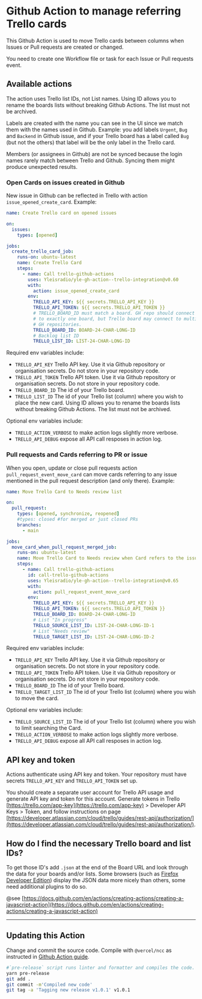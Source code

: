 # Github Action to manage referring Trello cards

This Github Action is used to move Trello cards between columns when Issues or Pull requests are created or changed.

You need to create one Workflow file or task for each Issue or Pull requests event.

## Available actions

The action uses Trello list IDs, not List names. Using ID allows you to rename the boards lists without breaking Github Actions. The list must not be archived.

Labels are created with the name you can see in the UI since we match them with the names used in Github. Example: you add labels `Urgent`, `Bug` and `Backend` in Github issue, and if your Trello board has a label called `Bug` (but not the others) that label will be the only label in the Trello card.

Members (or assignees in Github) are not be synced because the login names rarely match between Trello and Github. Syncing them might produce unexpected results.

### Open Cards on issues created in Github

New issue in Github can be reflected in Trello with action `issue_opened_create_card`. Example:

```yaml
name: Create Trello card on opened issues

on:
  issues:
    types: [opened]

jobs:
  create_trello_card_job:
    runs-on: ubuntu-latest
    name: Create Trello Card
    steps:
      - name: Call trello-github-actions
        uses: Yleisradio/yle-gh-action--trello-integration@v0.60
        with:
          action: issue_opened_create_card
        env:
          TRELLO_API_KEY: ${{ secrets.TRELLO_API_KEY }}
          TRELLO_API_TOKEN: ${{ secrets.TRELLO_API_TOKEN }}
          # TRELLO_BOARD_ID must match a board. GH repo should connect
          # to exactly one board, but Trello board may connect to multiple
          # GH repositories.
          TRELLO_BOARD_ID: BOARD-24-CHAR-LONG-ID
          # Backlog list ID
          TRELLO_LIST_ID: LIST-24-CHAR-LONG-ID
```

Required env variables include:

- `TRELLO_API_KEY` Trello API key. Use it via Github repository or organisation secrets. Do not store in your repository code.
- `TRELLO_API_TOKEN` Trello API token. Use it via Github repository or organisation secrets. Do not store in your repository code.
- `TRELLO_BOARD_ID` The id of your Trello board.
- `TRELLO_LIST_ID` The id of your Trello list (column) where you wish to place the new card. Using ID allows you to rename the boards lists without breaking Github Actions. The list must not be archived.

Optional env variables include:

- `TRELLO_ACTION_VERBOSE` to make action logs slightly more verbose.
- `TRELLO_API_DEBUG` expose all API call resposes in action log.

### Pull requests and Cards referring to PR or issue

When you open, update or close pull requests action `pull_request_event_move_card` can move cards referring to any issue mentioned in the pull request description (and only there). Example:

```yaml
name: Move Trello Card to Needs review list

on:
  pull_request:
    types: [opened, synchronize, reopened]
    #types: closed #for merged or just closed PRs
    branches:
      - main

jobs:
  move_card_when_pull_request_merged_job:
    runs-on: ubuntu-latest
    name: Move Trello Card to Needs review when Card refers to the issue referred by PR
    steps:
      - name: Call trello-github-actions
        id: call-trello-github-actions
        uses: Yleisradio/yle-gh-action--trello-integration@v0.65
        with:
          action: pull_request_event_move_card
        env:
          TRELLO_API_KEY: ${{ secrets.TRELLO_API_KEY }}
          TRELLO_API_TOKEN: ${{ secrets.TRELLO_API_TOKEN }}
          TRELLO_BOARD_ID: BOARD-24-CHAR-LONG-ID
          # List "In progress"
          TRELLO_SOURCE_LIST_ID: LIST-24-CHAR-LONG-ID-1
          # List "Needs review"
          TRELLO_TARGET_LIST_ID: LIST-24-CHAR-LONG-ID-2
```

Required env variables include:

- `TRELLO_API_KEY` Trello API key. Use it via Github repository or organisation secrets. Do not store in your repository code.
- `TRELLO_API_TOKEN` Trello API token. Use it via Github repository or organisation secrets. Do not store in your repository code.
- `TRELLO_BOARD_ID` The id of your Trello board.
- `TRELLO_TARGET_LIST_ID` The id of your Trello list (column) where you wish to move the card.

Optional env variables include:

- `TRELLO_SOURCE_LIST_ID` The id of your Trello list (column) where you wish to limit searching the Card.
- `TRELLO_ACTION_VERBOSE` to make action logs slightly more verbose.
- `TRELLO_API_DEBUG` expose all API call resposes in action log.

## API key and token

Actions authenticate using API key and token. Your repository must have secrets `TRELLO_API_KEY` and `TRELLO_API_TOKEN` set up.

You should create a separate user account for Trello API usage and generate API key and token for this account. Generate tokens in Trello [https://trello.com/app-key](https://trello.com/app-key) > Developer API Keys > Token, and follow instructions on page [https://developer.atlassian.com/cloud/trello/guides/rest-api/authorization/](https://developer.atlassian.com/cloud/trello/guides/rest-api/authorization/).

## How do I find the necessary Trello board and list IDs?

To get those ID's add `.json` at the end of the Board URL and look through the data for your boards and/or lists. Some browsers (such as [Firefox Developer Edition](https://www.mozilla.org/en-US/firefox/developer/)) display the JSON data more nicely than others, some need additional plugins to do so.

@see [https://docs.github.com/en/actions/creating-actions/creating-a-javascript-action](https://docs.github.com/en/actions/creating-actions/creating-a-javascript-action)

---

## Updating this Action

Change and commit the source code. Compile with `@vercel/ncc` as instructed in [Github Action guide](https://docs.github.com/en/actions/creating-actions/creating-a-javascript-action#commit-tag-and-push-your-action-to-github).

```bash
#`pre-release` script runs linter and formatter and compiles the code.
yarn pre-release
git add .
git commit -m'Compiled new code'
git tag -a 'Tagging new release v1.0.1' v1.0.1
```
